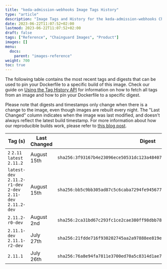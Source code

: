```yaml
---
title: "keda-admission-webhooks Image Tags History"
type: "article"
description: "Image Tags and History for the keda-admission-webhooks Chainguard Image"
date: 2023-06-22T11:07:52+02:00
lastmod: 2023-06-22T11:07:52+02:00
draft: false
tags: ["Reference", "Chainguard Images", "Product"]
images: []
menu:
  docs:
    parent: "images-reference"
weight: 700
toc: true
---
```


The following table contains the most recent tags and digests that can be used to pin your Dockerfile to a specific build of this image. Check our guide on [Using the Tag History API](/chainguard/chainguard-images/using-the-tag-history-api/) for information on how to fetch all tags from an image and how to pin your Dockerfile to a specific digest.

Please note that digests and timestamps only change when there is a change to the image, even though images are rebuilt every night. The "Last Changed" column indicates when the image was last modified, and doesn't always reflect the latest build timestamp. For more information about how our reproducible builds work, please refer to [this blog post](https://www.chainguard.dev/unchained/reproducing-chainguards-reproducible-image-builds).

| Tag (s)                                                       | Last Changed | Digest                                                                    |
|---------------------------------------------------------------|--------------|---------------------------------------------------------------------------|
|  `2` `2.11` `latest` `2.11.2`                                 | August 15th  | `sha256:3f93167b4e23096ece50531dc123a484078cdb66754fc98e5a6e0ff961eb685c` |
|  `latest-dev` `2.11.2-r1-dev` `2-dev` `2.11-dev` `2.11.2-dev` | August 15th  | `sha256:bb5c9bb305ad87c5c6caba7294fe94567760e34136e27e884cf604ecad551a1d` |
|  `2.11.2-r0-dev`                                              | August 2nd   | `sha256:2ca31bd67c293fc1ce2cae380ff98dbb785fac19c10d8f5e2c3b5cff797ed6e0` |
|  `2.11.1-dev` `2.11.1-r2-dev`                                 | July 27th    | `sha256:21fdde716f930202745aa2a97888ee819e230bda33d3fae27549fd425f7ede12` |
|  `2.11.1`                                                     | July 26th    | `sha256:76a8e94fa7811e3700ed70a5c8314d1ae71df411e50e39b04ec8f2f9e26837b9` |
